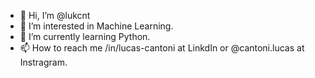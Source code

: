 - 👋 Hi, I’m @lukcnt
- 👀 I’m interested in Machine Learning.
- 🌱 I’m currently learning Python.
- 📫 How to reach me /in/lucas-cantoni at LinkdIn or @cantoni.lucas at Instragram.

<!---
lukcnt/lukcnt is a ✨ special ✨ repository because its `README.md` (this file) appears on your GitHub profile.
You can click the Preview link to take a look at your changes.
--->
